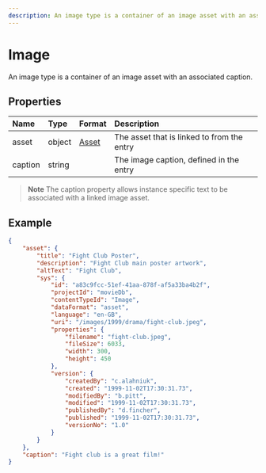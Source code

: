 ```yaml
---
description: An image type is a container of an image asset with an associated caption.
---
```

# Image
An image type is a container of an image asset with an associated caption.

## Properties

| Name | Type | Format | Description |
| :------- | :--- | :----- | :---------- |
| asset | object | [Asset](/model/asset.md) | The asset that is linked to from the entry |
| caption | string |  | The image caption, defined in the entry |

> **Note** The caption property allows instance specific text to be associated with a linked image asset.


## Example

```json
{
    "asset": {
        "title": "Fight Club Poster",
        "description": "Fight Club main poster artwork",
        "altText": "Fight Club",
        "sys": {
            "id": "a83c9fcc-51ef-41aa-878f-af5a33ba4b2f",
            "projectId": "movieDb",
            "contentTypeId": "Image",
            "dataFormat": "asset",
            "language": "en-GB",
            "uri": "/images/1999/drama/fight-club.jpeg",
            "properties": {
                "filename": "fight-club.jpeg",
                "fileSize": 6033,
                "width": 300,
                "height": 450
            },
            "version": {
                "createdBy": "c.alahniuk",
                "created": "1999-11-02T17:30:31.73",
                "modifiedBy": "b.pitt",
                "modified": "1999-11-02T17:30:31.73",
                "publishedBy": "d.fincher",
                "published": "1999-11-02T17:30:31.73",
                "versionNo": "1.0"
            }
        }
    },
    "caption": "Fight club is a great film!"
}
```

